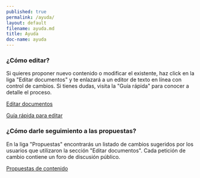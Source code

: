 ```yaml
---
published: true
permalink: /ayuda/
layout: default
filename: ayuda.md
title: Ayuda
doc-name: ayuda
---
```


### ¿Cómo editar?

Si quieres proponer nuevo contenido o modificar el existente, haz click
en la liga "Editar documentos" y te enlazará a un editor de texto en
línea con control de cambios. Si tienes dudas, visita la "Guía rápida"
para conocer a detalle el proceso.

<a href="http://prose.io/#mxabierto/iniciativa-datos-abiertos/tree/gh-pages/documentos" target="_blank">Editar documentos</a>

<a href="https://github.com/mxabierto/iniciativa-datos-abiertos/wiki/%C2%BFC%C3%B3mo-contribuir-al-contenido%3F" target="_blank">Guía rápida para editar</a>

### ¿Cómo darle seguimiento a las propuestas?

En la liga "Propuestas" encontrarás un listado de cambios sugeridos por
los usuarios que utilizaron la sección "Editar documentos". Cada petición de cambio contiene un foro de discusión
público.

<a href="https://github.com/mxabierto/iniciativa-datos-abiertos/issues" target="_blank">Propuestas de contenido</a>

